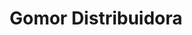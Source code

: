 ---
title: "Gomor Distribuidora"
url: /ciudad-guayana-puerto-ordaz/gomor-distribuidora/
shop: material de oficina
---
